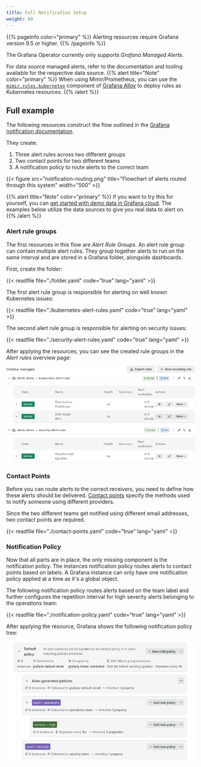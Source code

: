 ```yaml
---
title: Full Notification Setup
weight: 60
---
```

{{% pageinfo color="primary" %}}
Alerting resources require Grafana version 9.5 or higher.
{{% /pageinfo %}}

The Grafana Operator currently only supports _Grafana Managed Alerts_.

For data source managed alerts, refer to the documentation and tooling available for the respective data source.
{{% alert title="Note" color="primary" %}}
When using Mimir/Prometheus, you can use the [`mimir.rules.kubernetes`](https://grafana.com/docs/alloy/latest/reference/components/mimir/mimir.rules.kubernetes/) component of [Grafana Alloy](https://grafana.com/docs/alloy/latest/) to deploy rules as Kubernetes resources.
{{% /alert %}}


## Full example

The following resources construct the flow outlined in the [Grafana notification documentation](https://grafana.com/docs/grafana/latest/alerting/fundamentals/notifications/).

They create:
1. Three alert rules across two different groups
2. Two contact points for two different teams
3. A notification policy to route alerts to the correct team

{{< figure src="notification-routing.png" title="Flowchart of alerts routed through this system" width="500" >}}

{{% alert title="Note" color="primary" %}}
If you want to try this for yourself, you can [get started with demo data in Grafana cloud](https://grafana.com/docs/grafana-cloud/get-started/#install-demo-data-sources-and-dashboards).
The examples below utilize the data sources to give you real data to alert on.
{{% /alert %}}

### Alert rule groups

The first resources in this flow are _Alert Rule Groups_.
An alert rule group can contain multiple alert rules.
They group together alerts to run on the same interval and are stored in a Grafana folder, alongside dashboards.

First, create the folder:

{{< readfile file="./folder.yaml" code="true" lang="yaml" >}}

The first alert rule group is responsible for alerting on well known Kubernetes issues:

{{< readfile file="./kubernetes-alert-rules.yaml" code="true" lang="yaml" >}}

The second alert rule group is responsible for alerting on security issues:

{{< readfile file="./security-alert-rules.yaml" code="true" lang="yaml" >}}

After applying the resources, you can see the created rule groups in the _Alert rules_ overview page:

![Alert rules overview page](./overview-page.png)

### Contact Points

Before you can route alerts to the correct receivers, you need to define how these alerts should be delivered.
[Contact points](../../contact_point/) specify the methods used to notify someone using different providers.

Since the two different teams get notified using different email addresses, two contact points are required.

{{< readfile file="./contact-points.yaml" code="true" lang="yaml" >}}

### Notification Policy

Now that all parts are in place, the only missing component is the notification policy.
The instances notification policy routes alerts to contact points based on labels.
A Grafana instance can only have one notification policy applied at a time as it's a global object.

The following notification policy routes alerts based on the team label and further configures the repetition interval for high severity alerts belonging to the operations team:

{{< readfile file="./notification-policy.yaml" code="true" lang="yaml" >}}

After applying the resource, Grafana shows the following notification policy tree:

![Notification policy tree after applying the resource](./notification-policy-tree.png)

